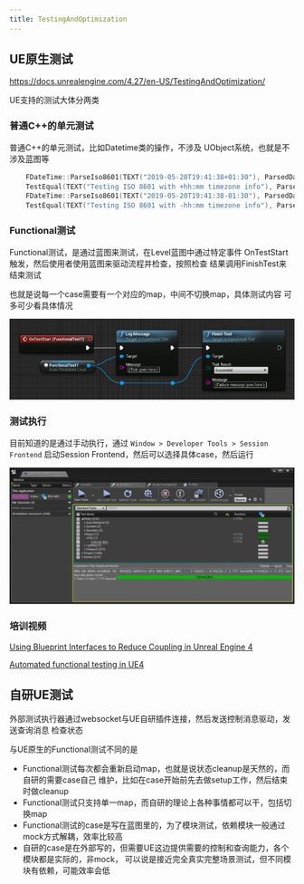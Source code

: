 ```yaml
---
title: TestingAndOptimization
---
```


## UE原生测试

<https://docs.unrealengine.com/4.27/en-US/TestingAndOptimization/>

UE支持的测试大体分两类

### 普通C++的单元测试

普通C++的单元测试，比如Datetime类的操作，不涉及
UObject系统，也就是不涉及蓝图等

```c++
	FDateTime::ParseIso8601(TEXT("2019-05-20T19:41:38+01:30"), ParsedDateTime);
	TestEqual(TEXT("Testing ISO 8601 with +hh:mm timezone info"), ParsedDateTime, FDateTime{ 2019, 5, 20, 18, 11, 38 });
	FDateTime::ParseIso8601(TEXT("2019-05-20T19:41:38-01:30"), ParsedDateTime);
	TestEqual(TEXT("Testing ISO 8601 with -hh:mm timezone info"), ParsedDateTime, FDateTime{ 2019, 5, 20, 21, 11, 38 });
```

### Functional测试

Functional测试，是通过蓝图来测试，在Level蓝图中通过特定事件
OnTestStart触发，然后使用者使用蓝图来驱动流程并检查，按照检查
结果调用FinishTest来结束测试

也就是说每一个case需要有一个对应的map，中间不切换map，具体测试内容
可多可少看具体情况

![FunctionalTest_LevelBP](./files/FunctionalTest_LevelBP.webp)

### 测试执行

目前知道的是通过手动执行，通过 `Window > Developer Tools > Session Frontend`
启动Session Frontend，然后可以选择具体case，然后运行

![TestsAndResultsPanels](./files/TestsAndResultsPanels.png)

### 培训视频

[Using Blueprint Interfaces to Reduce Coupling in Unreal Engine 4][]

[Automated functional testing in UE4][]

## 自研UE测试

外部测试执行器通过websocket与UE自研插件连接，然后发送控制消息驱动，发送查询消息
检查状态

与UE原生的Functional测试不同的是

- Functional测试每次都会重新启动map，也就是说状态cleanup是天然的，而自研的需要case自己
维护，比如在case开始前先去做setup工作，然后结束时做cleanup
- Functional测试只支持单一map，而自研的理论上各种事情都可以干，包括切换map
- Functional测试的case是写在蓝图里的，为了模块测试，依赖模块一般通过mock方式解耦，效率比较高
- 自研的case是在外部写的，但需要UE这边提供需要的控制和查询能力，各个模块都是实际的，非mock，
可以说是接近完全真实完整场景测试，但不同模块有依赖，可能效率会低


[Using Blueprint Interfaces to Reduce Coupling in Unreal Engine 4]: https://www.youtube.com/watch?v=JkJLeG8cErc&list=PLL4s8QTahRc11XP1Zn21F0v4CVD3abVKI&index=18
[Automated functional testing in UE4]: https://www.youtube.com/watch?v=HscEt4As0_g
